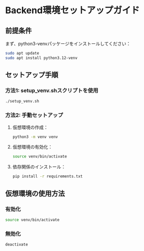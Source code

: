 # Backend環境セットアップガイド

## 前提条件
まず、python3-venvパッケージをインストールしてください：
```bash
sudo apt update
sudo apt install python3.12-venv
```

## セットアップ手順

### 方法1: setup_venv.shスクリプトを使用
```bash
./setup_venv.sh
```

### 方法2: 手動セットアップ
1. 仮想環境の作成：
   ```bash
   python3 -m venv venv
   ```

2. 仮想環境の有効化：
   ```bash
   source venv/bin/activate
   ```

3. 依存関係のインストール：
   ```bash
   pip install -r requirements.txt
   ```

## 仮想環境の使用方法

### 有効化
```bash
source venv/bin/activate
```

### 無効化
```bash
deactivate
```